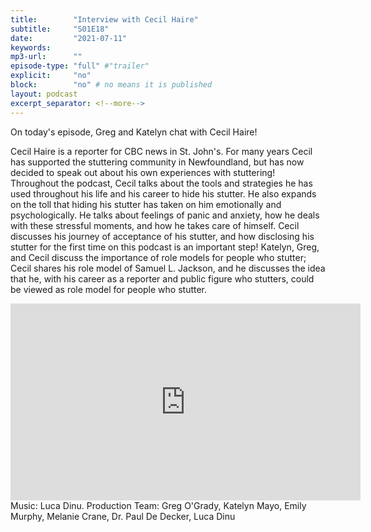 ```yaml
---
title:        "Interview with Cecil Haire"
subtitle:     "S01E18"
date:         "2021-07-11"
keywords:
mp3-url:      ""
episode-type: "full" #"trailer"
explicit:     "no"
block:        "no" # no means it is published
layout: podcast
excerpt_separator: <!--more-->
---
```

On today's episode, Greg and Katelyn chat with Cecil Haire!

Cecil Haire is a reporter for CBC news in St. John's. For many years Cecil has supported the stuttering community in Newfoundland, but has now decided to speak out about his own experiences with stuttering! Throughout the podcast, Cecil talks about the tools and strategies he has used throughout his life and his career to hide his stutter. He also expands on the toll that hiding his stutter has taken on him emotionally and psychologically. He talks about feelings of panic and anxiety, how he deals with these stressful moments, and how he takes care of himself. Cecil discusses his journey of acceptance of his stutter, and how disclosing his stutter for the first time on this podcast is an important step! Katelyn, Greg, and Cecil discuss the importance of role models for people who stutter; Cecil shares his role model of Samuel L. Jackson, and he discusses the idea that he, with his career as a reporter and public figure who stutters, could be viewed as role model for people who stutter.
<!--more-->
<iframe width="560" height="315" src="https://www.youtube.com/embed/8OA-or-I94g" title="YouTube video player" frameborder="0" allow="accelerometer; autoplay; clipboard-write; encrypted-media; gyroscope; picture-in-picture" allowfullscreen></iframe>
<!--more-->
Music: Luca Dinu.
<!--more-->
Production Team: Greg O'Grady, Katelyn Mayo, Emily Murphy, Melanie Crane, Dr. Paul De Decker, Luca Dinu
